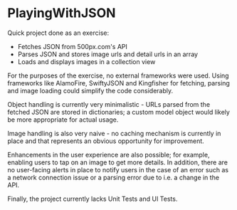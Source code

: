 # PlayingWithJSON

Quick project done as an exercise:

- Fetches JSON from 500px.com's API
- Parses JSON and stores image urls and detail urls in an array
- Loads and displays images in a collection view

For the purposes of the exercise, no external frameworks were used.
Using frameworks like AlamoFire, SwiftyJSON and Kingfisher for fetching, parsing and image loading could simplify the code considerably.

Object handling is currently very minimalistic - URLs parsed from the fetched JSON are stored in dictionaries; a custom model object would likely be more appropriate for actual usage.

Image handling is also very naive - no caching mechanism is currently in place and that represents an obvious opportunity for improvement.

Enhancements in the user experience are also possible; for example, enabling users to tap on an image to get more details.  In addition, there are no user-facing alerts in place to notify users in the case of an error such as a network connection issue or a parsing error due to i.e. a change in the API.  

Finally, the project currently lacks Unit Tests and UI Tests.


